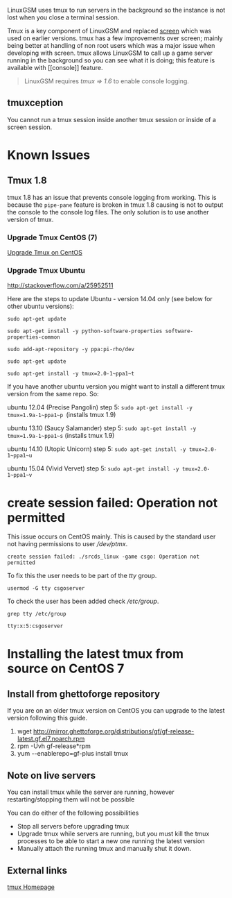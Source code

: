 
LinuxGSM uses tmux to run servers in the background so the instance is not lost when you close a terminal session.

Tmux is a key component of LinuxGSM and replaced [screen] which was used on earlier versions. tmux has a few improvements over screen; mainly being better at handling of non root users which was a major issue when developing with screen. tmux allows LinuxGSM to call up a game server running in the background so you can see what it is doing; this feature is available with [[console]] feature.

> LinuxGSM requires _tmux =\> 1.6_ to enable console logging.

tmuxception
-----------
You cannot run a tmux session inside another tmux session or inside of a screen session.

Known Issues
========

Tmux 1.8
--------
tmux 1.8 has an issue that prevents console logging from working. This is because the `pipe-pane` feature is broken in tmux 1.8 causing is not to output the console to the console log files. The only solution is to use another version of tmux.

### Upgrade Tmux CentOS (7)

[Upgrade Tmux on CentOS](Tmux#installing-the-latest-tmux-from-source-on-centos-7)

### Upgrade Tmux Ubuntu

http://stackoverflow.com/a/25952511

Here are the steps to update Ubuntu - version 14.04 only (see below for other ubuntu versions):

    sudo apt-get update

    sudo apt-get install -y python-software-properties software-properties-common

    sudo add-apt-repository -y ppa:pi-rho/dev

    sudo apt-get update

    sudo apt-get install -y tmux=2.0-1~ppa1~t


If you have another ubuntu version you might want to install a different tmux version from the same repo. So:

ubuntu 12.04 (Precise Pangolin) step 5: `sudo apt-get install -y tmux=1.9a-1~ppa1~p `(installs tmux 1.9)

ubuntu 13.10 (Saucy Salamander) step 5: `sudo apt-get install -y tmux=1.9a-1~ppa1~s` (installs tmux 1.9)

ubuntu 14.10 (Utopic Unicorn) step 5: `sudo apt-get install -y tmux=2.0-1~ppa1~u`

ubuntu 15.04 (Vivid Vervet) step 5: `sudo apt-get install -y tmux=2.0-1~ppa1~v`


create session failed: Operation not permitted
==============================================
This issue occurs on CentOS mainly. This is caused by the standard user not having permissions to user _/dev/ptmx_.
```
create session failed: ./srcds_linux -game csgo: Operation not permitted
```

To fix this the user needs to be part of the _tty_ group.

```
usermod -G tty csgoserver
```
To check the user has been added check _/etc/group_.
```
grep tty /etc/group
```
```
tty:x:5:csgoserver
```
# Installing the latest tmux from source on CentOS 7
## Install from ghettoforge repository
If you are on an older tmux version on CentOS you can upgrade to the latest version following this guide.

1. wget http://mirror.ghettoforge.org/distributions/gf/gf-release-latest.gf.el7.noarch.rpm
2. rpm -Uvh gf-release*rpm
3. yum --enablerepo=gf-plus install tmux


## Note on live servers

You can install tmux while the server are running, however restarting/stopping them will not be possible

You can do either of the following possibilities

* Stop all servers before upgrading tmux
* Upgrade tmux while servers are running, but you must kill the tmux processes to be able to start a new one running the latest version
* Manually attach the running tmux and manually shut it down.

External links
--------------

[tmux Homepage][]

  [LGSM Console using tmux]: Tmux.PNG‎ "fig:LGSM Console using tmux"
  [screen]: http://en.wikipedia.org/wiki/GNU_Screen
  [tmux Homepage]: https://tmux.github.io/
